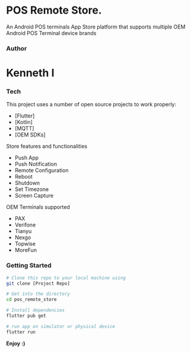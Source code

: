 # POS Remote Store.
An Android POS terminals App Store platform that supports multiple OEM Android POS Terminal device brands 

### Author
# Kenneth I

### Tech

This project uses a number of open source projects to work properly:

* [Flutter]
* [Kotlin]
* [MQTT]
* [OEM SDKs]

Store features and functionalities
* Push App
* Push Notification
* Remote Configuration
* Reboot
* Shutdown
* Set Timezone
* Screen Capture

OEM Terminals supported
* PAX
* Verifone
* Tianyu
* Nexgo
* Topwise
* MoreFun

### Getting Started

``` sh
# Clone this repo to your local machine using
git clone [Project Repo]

# Get into the directory
cd pos_remote_store

# Install dependencies
flutter pub get

# run app on simulator or physical device
flutter run
```

**Enjoy :)**
